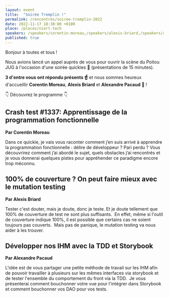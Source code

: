 ```yaml
---
layout: event
title:  "Soirée Tremplin !"
permalink: /rencontres/soiree-tremplin-2022
date: 2022-11-17 18:30:00 +0100
place: /places/niort-tech
speakers: /speakers/corentin-moreau,/speakers/alexis-briard,/speakers/alexandre-pacaud
published: true
---
```


Bonjour à toutes et tous !

Nous avions lancé un appel auprès de vous pour ouvrir la scène du Poitou JUG à l'occasion d'une soirée quickies 🚀 (présentations de 15 minutes).

**3 d'entre vous ont répondu présents ☝️**  et nous sommes heureux d'accueillir **Corentin Moreau**, **Alexis Briard** et **Alexandre Pacaud** 🤗 ! 

👇 Découvrez le programme 👇 

## Crash test #1337: Apprentissage de la programmation fonctionnelle
**Par Corentin Moreau**

Dans ce quickie, je vais vous raconter comment j’en suis arrivé à apprendre la programmation fonctionnelle : délire de développeur ? Pari perdu ?
Vous découvrirez comment j’ai abordé le sujet, quels obstacles j’ai rencontrés et je vous donnerai quelques pistes pour appréhender ce paradigme encore trop méconnu.

## 100% de couverture ? On peut faire mieux avec le mutation testing
**Par Alexis Briard**

Tester c'est douter, mais je doute, donc je teste. Et je doute tellement que 100% de couverture de test ne sont plus suffisants. 
En effet, même si l'outil de couverture indique 100%, il est possible que certains cas ne soient toujours pas couverts. 
Mais pas de panique, le mutation testing va nous aider à les trouver.

## Développer nos IHM avec la TDD et Storybook
**Par Alexandre Pacaud**

L'idée est de vous partager une petite méthode de travail sur les IHM afin de pouvoir travailler à plusieurs sur les mêmes interfaces via storybook et de tester l'ensemble du comportement du front via la TDD. 
Je vous présenterai comment bouchonner votre vue pour l'intégrer dans Storybook et comment bouchonner vos DAO pour vos tests.
